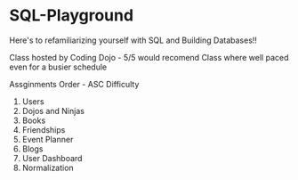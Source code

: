 # SQL-Playground

Here's to refamiliarizing yourself with SQL and Building Databases!!

Class hosted by Coding Dojo - 5/5 would recomend 
Class where well paced even for a busier schedule

Assginments Order - ASC Difficulty
1. Users
2. Dojos and Ninjas
3. Books
4. Friendships
5. Event Planner
6. Blogs
7. User Dashboard
8. Normalization
